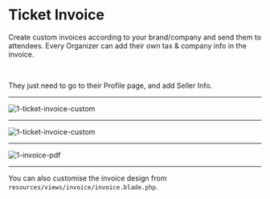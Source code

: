 # Ticket Invoice

Create custom invoices according to your brand/company and send them to attendees. Every Organizer can add their own tax & company info in the invoice.

<br>

They just need to go to their Profile page, and add Seller Info.

---

![1-ticket-invoice-custom](http://eventmie-pro-docs.test/images/fullyloaded/1-ticket-invoice-custom.png "1-ticket-invoice-custom")

---

![1-ticket-invoice-custom](http://eventmie-pro-docs.test/images/fullyloaded/1-ticket-invoice-custom.png "1-ticket-invoice-custom")

---

![1-invoice-pdf](http://eventmie-pro-docs.test/images/fullyloaded/1-invoice-pdf.png "1-invoice-pdf")

---

You can also customise the invoice design from `resources/views/invoice/invoice.blade.php`.